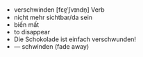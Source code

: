 - verschwinden	[fɛɐ̯ˈʃvɪndn̩]	Verb
- nicht mehr sichtbar/da sein
- biến mất
- to disappear
- Die Schokolade ist einfach verschwunden!
- —	schwinden (fade away)